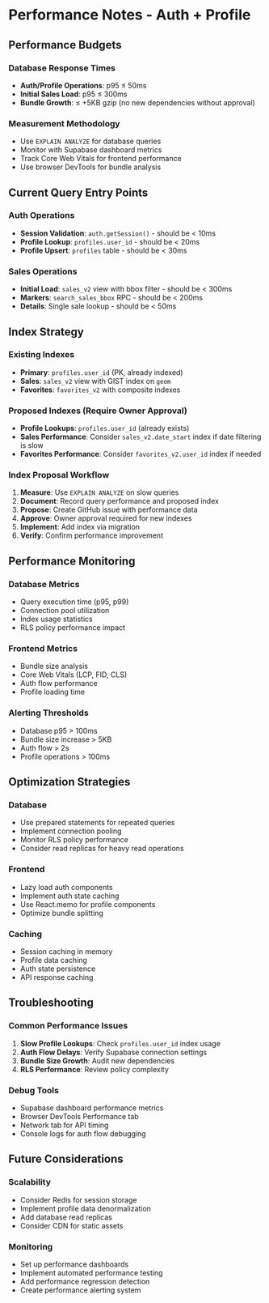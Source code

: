# Performance Notes - Auth + Profile

## Performance Budgets

### Database Response Times
- **Auth/Profile Operations**: p95 ≤ 50ms
- **Initial Sales Load**: p95 ≤ 300ms
- **Bundle Growth**: ≤ +5KB gzip (no new dependencies without approval)

### Measurement Methodology
- Use `EXPLAIN ANALYZE` for database queries
- Monitor with Supabase dashboard metrics
- Track Core Web Vitals for frontend performance
- Use browser DevTools for bundle analysis

## Current Query Entry Points

### Auth Operations
- **Session Validation**: `auth.getSession()` - should be < 10ms
- **Profile Lookup**: `profiles.user_id` - should be < 20ms
- **Profile Upsert**: `profiles` table - should be < 30ms

### Sales Operations
- **Initial Load**: `sales_v2` view with bbox filter - should be < 300ms
- **Markers**: `search_sales_bbox` RPC - should be < 200ms
- **Details**: Single sale lookup - should be < 50ms

## Index Strategy

### Existing Indexes
- **Primary**: `profiles.user_id` (PK, already indexed)
- **Sales**: `sales_v2` view with GIST index on `geom`
- **Favorites**: `favorites_v2` with composite indexes

### Proposed Indexes (Require Owner Approval)
- **Profile Lookups**: `profiles.user_id` (already exists)
- **Sales Performance**: Consider `sales_v2.date_start` index if date filtering is slow
- **Favorites Performance**: Consider `favorites_v2.user_id` index if needed

### Index Proposal Workflow
1. **Measure**: Use `EXPLAIN ANALYZE` on slow queries
2. **Document**: Record query performance and proposed index
3. **Propose**: Create GitHub issue with performance data
4. **Approve**: Owner approval required for new indexes
5. **Implement**: Add index via migration
6. **Verify**: Confirm performance improvement

## Performance Monitoring

### Database Metrics
- Query execution time (p95, p99)
- Connection pool utilization
- Index usage statistics
- RLS policy performance impact

### Frontend Metrics
- Bundle size analysis
- Core Web Vitals (LCP, FID, CLS)
- Auth flow performance
- Profile loading time

### Alerting Thresholds
- Database p95 > 100ms
- Bundle size increase > 5KB
- Auth flow > 2s
- Profile operations > 100ms

## Optimization Strategies

### Database
- Use prepared statements for repeated queries
- Implement connection pooling
- Monitor RLS policy performance
- Consider read replicas for heavy read operations

### Frontend
- Lazy load auth components
- Implement auth state caching
- Use React.memo for profile components
- Optimize bundle splitting

### Caching
- Session caching in memory
- Profile data caching
- Auth state persistence
- API response caching

## Troubleshooting

### Common Performance Issues
1. **Slow Profile Lookups**: Check `profiles.user_id` index usage
2. **Auth Flow Delays**: Verify Supabase connection settings
3. **Bundle Size Growth**: Audit new dependencies
4. **RLS Performance**: Review policy complexity

### Debug Tools
- Supabase dashboard performance metrics
- Browser DevTools Performance tab
- Network tab for API timing
- Console logs for auth flow debugging

## Future Considerations

### Scalability
- Consider Redis for session storage
- Implement profile data denormalization
- Add database read replicas
- Consider CDN for static assets

### Monitoring
- Set up performance dashboards
- Implement automated performance testing
- Add performance regression detection
- Create performance alerting system
